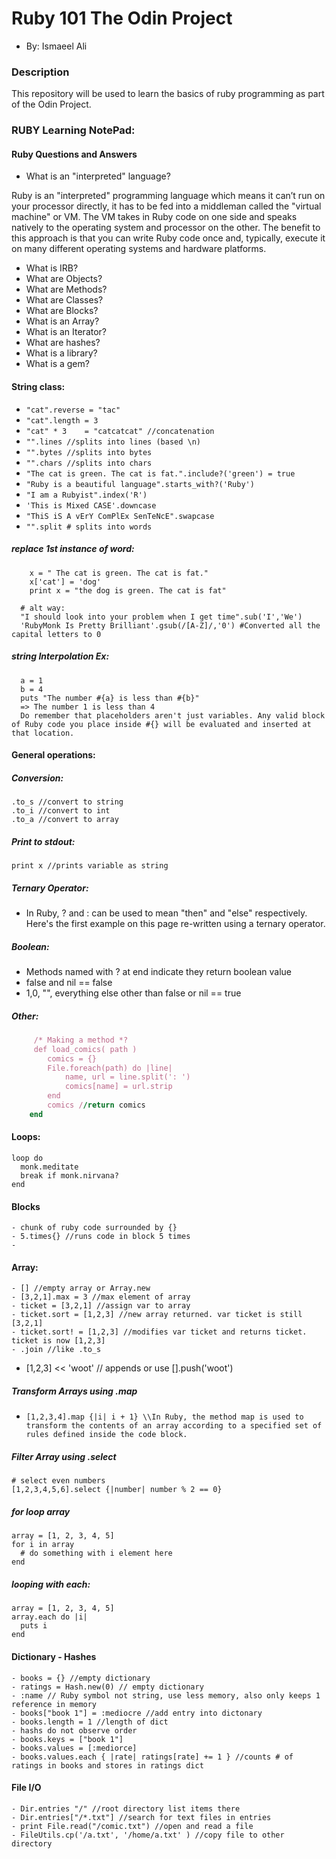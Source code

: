 # Ruby 101 The Odin Project
* By: Ismaeel Ali 

### Description
This repository will be used to learn the basics of ruby programming as part of the Odin Project.

### RUBY Learning NotePad:

#### Ruby Questions and Answers

* What is an "interpreted" language?

Ruby is an "interpreted" programming language which means it can’t run on your processor directly, it has to be fed into a middleman called the "virtual machine" or VM. The VM takes in Ruby code on one side and speaks natively to the operating system and processor on the other. The benefit to this approach is that you can write Ruby code once and, typically, execute it on many different operating systems and hardware platforms.

* What is IRB?
* What are Objects? 
* What are Methods?
* What are Classes?
* What are Blocks?
* What is an Array?
* What is an Iterator?
* What are hashes?
* What is a library?
* What is a gem?


#### String class:
* `"cat".reverse = "tac"`
* `"cat".length = 3`
* `"cat" * 3 	= "catcatcat" //concatenation`
* `"".lines //splits into lines (based \n)`
* `"".bytes //splits into bytes`
* `"".chars //splits into chars`
* `"The cat is green. The cat is fat.".include?('green') = true`
* `"Ruby is a beautiful language".starts_with?('Ruby')`
* `"I am a Rubyist".index('R')`
* `'This is Mixed CASE'.downcase`
* `"ThiS iS A vErY ComPlEx SenTeNcE".swapcase`
* `"".split # splits into words`
  
##### replace 1st instance of word:
```
	x = " The cat is green. The cat is fat."
	x['cat'] = 'dog'
	print x = "the dog is green. The cat is fat" 

  # alt way:
  "I should look into your problem when I get time".sub('I','We')
  'RubyMonk Is Pretty Brilliant'.gsub(/[A-Z]/,'0') #Converted all the capital letters to 0
```
  
##### string Interpolation Ex:
  ```
    a = 1
    b = 4
    puts "The number #{a} is less than #{b}"
    => The number 1 is less than 4
    Do remember that placeholders aren't just variables. Any valid block of Ruby code you place inside #{} will be evaluated and inserted at that location.
  ```
  

#### General operations:

##### Conversion:
```
.to_s //convert to string
.to_i //convert to int
.to_a //convert to array
```
##### Print to stdout:
`print x //prints variable as string`

##### Ternary Operator:
* In Ruby, ? and : can be used to mean "then" and "else" respectively. Here's the first example on this page re-written using a ternary operator.

##### Boolean:
* Methods named with ? at end indicate they return boolean value
* false and nil == false
* 1,0, "", everything else other than false or nil == true

##### Other:
```ruby
	 /* Making a method *?
	 def load_comics( path )
  		comics = {}
  		File.foreach(path) do |line|
    		name, url = line.split(': ')
    		comics[name] = url.strip
  		end
  		comics //return comics
	end
```  
#### Loops:

```
loop do
  monk.meditate
  break if monk.nirvana?
end
```
  
#### Blocks
	- chunk of ruby code surrounded by {}
	- 5.times{} //runs code in block 5 times
	- 
#### Array:
	- [] //empty array or Array.new
	- [3,2,1].max = 3 //max element of array
	- ticket = [3,2,1] //assign var to array
	- ticket.sort = [1,2,3] //new array returned. var ticket is still [3,2,1]
	- ticket.sort! = [1,2,3] //modifies var ticket and returns ticket. ticket is now [1,2,3]
	- .join //like .to_s
  - [1,2,3] << 'woot' // appends or use [].push('woot')

##### Transform Arrays using .map
  - `[1,2,3,4].map {|i| i + 1} \\In Ruby, the method map is used to transform the contents of an array according to a specified set of rules defined inside the code block. `

##### Filter Array using .select
```
# select even numbers
[1,2,3,4,5,6].select {|number| number % 2 == 0}
```
##### for loop array
```
array = [1, 2, 3, 4, 5]
for i in array
  # do something with i element here
end
```

##### looping with each:
```
array = [1, 2, 3, 4, 5]
array.each do |i|
  puts i
end
```

#### Dictionary - Hashes
	- books = {} //empty dictionary
	- ratings = Hash.new(0) // empty dictionary
	- :name // Ruby symbol not string, use less memory, also only keeps 1 reference in memory
	- books["book 1"] = :mediocre //add entry into dictonary 
	- books.length = 1 //length of dict
	- hashs do not observe order
	- books.keys = ["book 1"]
	- books.values = [:mediorce]
	- books.values.each { |rate| ratings[rate] += 1 } //counts # of ratings in books and stores in ratings dict


#### File I/O
	- Dir.entries "/" //root directory list items there
	- Dir.entries["/*.txt"] //search for text files in entries
	- print File.read("/comic.txt") //open and read a file
	- FileUtils.cp('/a.txt', '/home/a.txt' ) //copy file to other directory